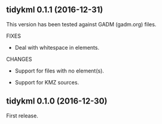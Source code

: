 tidykml 0.1.1 (2016-12-31)
--------------------------

This version has been tested against GADM (gadm.org) files.

FIXES

* Deal with whitespace in <coordinates> elements.

CHANGES

* Support for files with no <Folder> element(s).

* Support for KMZ sources.

tidykml 0.1.0 (2016-12-30)
--------------------------

First release.
